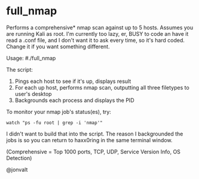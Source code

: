 # full_nmap
Performs a comprehensive* nmap scan against up to 5 hosts.  Assumes you are running Kali as root.  I'm currently too lazy, er, BUSY to code an have it read a .conf file, and I don't want it to ask every time, so it's hard coded.  Change it if you want something different.

Usage: 
  #./full_nmap 

The script:
  1) Pings each host to see if it's up, displays result
  2) For each up host, performs nmap scan, outputting all three filetypes to user's desktop
  3) Backgrounds each process and displays the PID
  
To monitor your nmap job's status(es), try:

    watch "ps -fu root | grep -i 'nmap'"

I didn't want to build that into the script.  The reason I backgrounded the jobs is so you can return to haxx0ring in the same terminal window.

(Comprehensive = Top 1000 ports, TCP, UDP, Service Version Info, OS Detection)

@jonvalt
